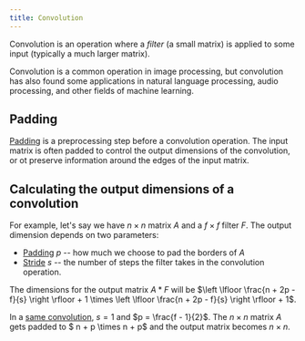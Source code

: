 ```yaml
---
title: Convolution
---
```

Convolution is an operation where a *filter* (a small matrix) is applied
to some input (typically a much larger matrix).

Convolution is a common operation in image processing, but convolution
has also found some applications in natural language processing, audio
processing, and other fields of machine learning.

## Padding
[Padding][1] is a preprocessing step before a
convolution operation. The input matrix is often padded to control
the output dimensions of the convolution, or ot preserve information
around the edges of the input matrix.

## Calculating the output dimensions of a convolution
For example, let's say we have $n \times n$ matrix $A$ and a
$f \times f$ filter $F$. The output dimension depends on two
parameters:

 - [Padding][1] $p$ -- how much we choose to pad the borders of $A$
 - [Stride][2] $s$ -- the number of steps the filter takes in the convolution
 operation.

The dimensions for the output matrix $A * F$ will be
$\left \lfloor \frac{n + 2p - f}{s} \right \rfloor + 1 \times \left \lfloor \frac{n + 2p - f}{s} \right \rfloor + 1$.

In a [same convolution][3], $s = 1$ and $p = \frac{f - 1}{2}$.
The $n \times n$ matrix $A$ gets padded to $ n + p \times n + p$
and the output matrix becomes $n \times n$.

[1]: /terms/padding-convolution/
[2]: /terms/stride-convolution/
[3]: /terms/same-convolution/
